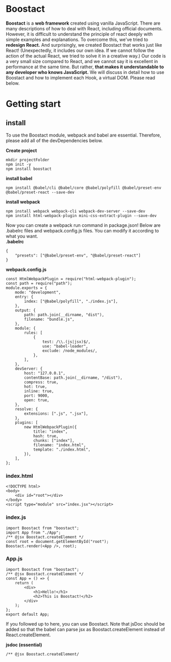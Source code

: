 # Boostact

**Boostact** is a **web framework** created using vanilla JavaScript.
There are many descriptions of how to deal with React, including official documents. However, it is difficult to understand the principle of react deeply with simple examples and explanations. To overcome this, we've tried to **redesign React.**
And surprisingly, we created Boostact that works just like React!
(Unexpectedly, it includes our own idea. If we cannot follow the action of the actual React, we tried to solve it in a creative way.)
Our code is a very small size compared to React, and we cannot say it is excellent in performance at the same time. But rather, **that makes it understandable to any developer who knows JavaScript.**
We will discuss in detail how to use Boostact and how to implement each Hook, a virtual DOM.
Please read below.

# Getting start

## install

To use the Boostact module, webpack and babel are essential. Therefore, please add all of the devDependencies below.

**Create project**

```
mkdir projectFolder
npm init -y
npm install boostact

```

**install babel**

```
npm install @babel/cli @babel/core @babel/polyfill @babel/preset-env @babel/preset-react --save-dev

```

**install webpack**

```
npm install webpack webpack-cli webpack-dev-server --save-dev
npm install html-webpack-plugin mini-css-extract-plugin --save-dev

```

Now you can create a webpack run command in package.json!
Below are .babelrc files and webpack.config.js files. You can modify it according to what you want.  
**.babelrc**

```
{
    "presets": ["@babel/preset-env", "@babel/preset-react"]
}

```

**webpack.config.js**

```
const HtmlWebpackPlugin = require("html-webpack-plugin");
const path = require("path");
module.exports = {
    mode: "development",
    entry: {
        index: ["@babel/polyfill", "./index.js"],
    },
    output: {
        path: path.join(__dirname, "dist"),
        filename: "bundle.js",
    },
    module: {
        rules: [
            {
                test: /\\.(js|jsx)$/,
                use: "babel-loader",
                exclude: /node_modules/,
            },
        ],
    },
    devServer: {
        host: "127.0.0.1",
        contentBase: path.join(__dirname, "/dist"),
        compress: true,
        hot: true,
        inline: true,
        port: 9000,
        open: true,
    },
    resolve: {
        extensions: [".js", ".jsx"],
    },
    plugins: [
        new HtmlWebpackPlugin({
            title: "index",
            hash: true,
            chunks: ["index"],
            filename: "index.html",
            template: "./index.html",
        }),
    ],
};

```

### index.html

```
<!DOCTYPE html>
<body>
    <div id="root"></div>
</body>
<script type="module" src="index.jsx"></script>

```

### index.js

```
import Boostact from "boostact";
import App from "./App";
/** @jsx Boostact.createElement */
const root = document.getElementById("root");
Boostact.render(<App />, root);

```

### App.js

```
import Boostact from "boostact";
/** @jsx Boostact.createElement */
const App = () => {
    return (
        <div>
            <h1>Hello!</h1>
            <h2>This is Boostact!</h2>
        </div>
    );
};
export default App;

```

If you followed up to here, you can use Boostact. Note that jsDoc should be added so that the babel can parse jsx as Boostact.createElement instead of React.createElement.
  
  **jsdoc (essential)**

```
/** @jsx Boostact.createElement/

```
